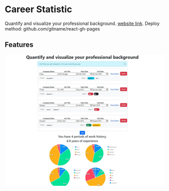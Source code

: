 # Career Statistic

Quantify and visualize your professional background.
[website link](https://stevezkw1998.github.io/career-statistic/).
Deploy method: github.com/gitname/react-gh-pages

## Features
![Main Feature](/images/mainfeature.jpg)
